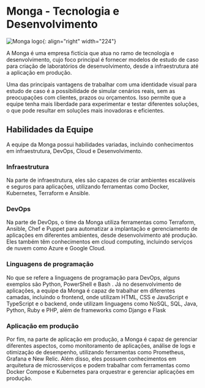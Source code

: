 # Monga - Tecnologia e Desenvolvimento

![Monga logo](./images/monga-logo.png){: align="right" width="224"}

A Monga é uma empresa fictícia que atua no ramo de tecnologia e desenvolvimento, cujo foco principal é fornecer modelos de estudo de caso para criação de laboratórios de desenvolvimento, desde a infraestrutura até a aplicação em produção.

Uma das principais vantagens de trabalhar com uma identidade visual para estudo de caso é a possibilidade de simular cenários reais, sem as preocupações com clientes, prazos ou orçamentos. Isso permite que a equipe tenha mais liberdade para experimentar e testar diferentes soluções, o que pode resultar em soluções mais inovadoras e eficientes.

## Habilidades da Equipe

A equipe da Monga possui habilidades variadas, incluindo conhecimentos em infraestrutura, DevOps, Cloud e Desenvolvimento.

### Infraestrutura

Na parte de infraestrutura, eles são capazes de criar ambientes escaláveis e seguros para aplicações, utilizando ferramentas como Docker, Kubernetes, Terraform e Ansible.

### DevOps

Na parte de DevOps, o time da Monga utiliza ferramentas como Terraform, Ansible, Chef e Puppet para automatizar a implantação e gerenciamento de aplicações em diferentes ambientes, desde desenvolvimento até produção. Eles também têm conhecimentos em cloud computing, incluindo serviços de nuvem como Azure e Google Cloud.

### Linguagens de programação

No que se refere a linguagens de programação para DevOps, alguns exemplos são Python, PowerShell e Bash . Já no desenvolvimento de aplicações, a equipe da Monga é capaz de trabalhar em diferentes camadas, incluindo o frontend, onde utilizam HTML, CSS e JavaScript e TypeScript e o backend, onde utilizam linguagens como NoSQL, SQL, Java, Python, Ruby e PHP, além de frameworks como Django e Flask

### Aplicação em produção

Por fim, na parte de aplicação em produção, a Monga é capaz de gerenciar diferentes aspectos, como monitoramento de aplicações, análise de logs e otimização de desempenho, utilizando ferramentas como Prometheus, Grafana e New Relic. Além disso, eles possuem conhecimentos em arquitetura de microsserviços e podem trabalhar com ferramentas como Docker Compose e Kubernetes para orquestrar e gerenciar aplicações em produção.
